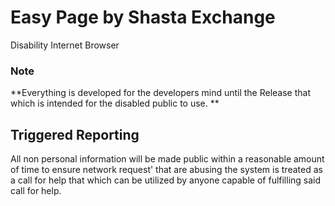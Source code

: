 # Easy Page by Shasta Exchange
Disability Internet Browser

### Note
**Everything is developed for the developers mind until the Release that which is intended for the disabled public to use. **
## Triggered Reporting
All non personal information will be made public within a reasonable amount of time to ensure network request' that are abusing the system is treated as a call for help that which can be utilized by anyone capable of fulfilling said call for help.
